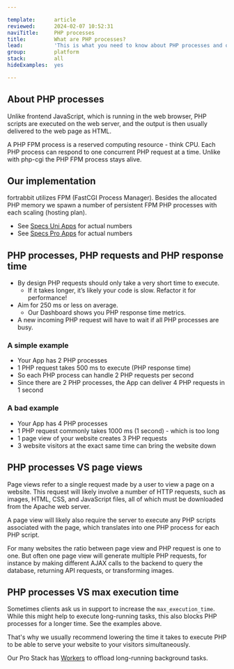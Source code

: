 ```yaml
---

template:      article
reviewed:      2024-02-07 10:52:31
naviTitle:     PHP processes
title:         What are PHP processes?
lead:          'This is what you need to know about PHP processes and our implementation.'
group:         platform
stack:         all
hideExamples:  yes

---
```


## About PHP processes

Unlike frontend JavaScript, which is running in the web browser, PHP scripts are executed on the web server, and the output is then usually delivered to the web page as HTML.

A PHP FPM process is a reserved computing resource - think CPU. Each PHP process can respond to one concurrent PHP request at a time. Unlike with php-cgi the PHP FPM process stays alive.

## Our implementation

fortrabbit utilizes FPM (FastCGI Process Manager). Besides the allocated PHP memory we spawn a number of persistent FPM PHP processes with each scaling (hosting plan).

- See [Specs Uni Apps](https://www.fortrabbit.com/specs) for actual numbers
- See [Specs Pro Apps](https://www.fortrabbit.com/specs-pro) for actual numbers

## PHP processes, PHP requests and PHP response time

- By design PHP requests should only take a very short time to execute.
  - If it takes longer, it’s likely your code is slow. Refactor it for performance!
- Aim for 250 ms or less on average.
  - Our Dashboard shows you PHP response time metrics.
- A new incoming PHP request will have to wait if all PHP processes are busy.

### A simple example

- Your App has 2 PHP processes
- 1 PHP request takes 500 ms to execute (PHP response time)
- So each PHP process can handle 2 PHP requests per second
- Since there are 2 PHP processes, the App can deliver 4 PHP requests in 1 second

### A bad example

- Your App has 4 PHP processes
- 1 PHP request commonly takes 1000 ms (1 second) - which is too long
- 1 page view of your website creates 3 PHP requests
- 3 website visitors at the exact same time can bring the website down

## PHP processes VS page views

Page views refer to a single request made by a user to view a page on a website. This request will likely involve a number of HTTP requests, such as images, HTML, CSS, and JavaScript files, all of which must be downloaded from the Apache web server. 

A page view will likely also require the server to execute any PHP scripts associated with the page, which translates into one PHP process for each PHP script.

For many websites the ratio between page view and PHP request is one to one. But often one page view will generate multiple PHP requests, for instance by making different AJAX calls to the backend to query the database, returning API requests, or transforming images.

## PHP processes VS max execution time

Sometimes clients ask us in support to increase the `max_execution_time`. While this might help to execute long-running tasks, this also blocks PHP processes for a longer time. See the examples above.

That's why we usually recommend lowering the time it takes to execute PHP to be able to serve your website to your visitors simultaneously.

Our Pro Stack has [Workers](/workers) to offload long-running background tasks.
